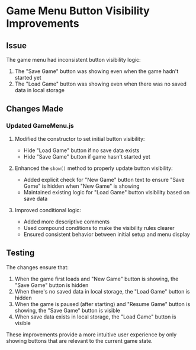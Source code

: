 # Game Menu Button Visibility Improvements

## Issue
The game menu had inconsistent button visibility logic:
1. The "Save Game" button was showing even when the game hadn't started yet
2. The "Load Game" button was showing even when there was no saved data in local storage

## Changes Made

### Updated GameMenu.js

1. Modified the constructor to set initial button visibility:
   - Hide "Load Game" button if no save data exists
   - Hide "Save Game" button if game hasn't started yet

2. Enhanced the `show()` method to properly update button visibility:
   - Added explicit check for "New Game" button text to ensure "Save Game" is hidden when "New Game" is showing
   - Maintained existing logic for "Load Game" button visibility based on save data

3. Improved conditional logic:
   - Added more descriptive comments
   - Used compound conditions to make the visibility rules clearer
   - Ensured consistent behavior between initial setup and menu display

## Testing

The changes ensure that:
1. When the game first loads and "New Game" button is showing, the "Save Game" button is hidden
2. When there's no saved data in local storage, the "Load Game" button is hidden
3. When the game is paused (after starting) and "Resume Game" button is showing, the "Save Game" button is visible
4. When save data exists in local storage, the "Load Game" button is visible

These improvements provide a more intuitive user experience by only showing buttons that are relevant to the current game state.